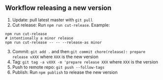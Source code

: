 ## Workflow releasing a new version

1. Update: pull latest master with `git pull`
2. Cut release: Run `npm run cut-release`. Example:

  ```shell
  npm run cut-release
  # intentionally a minor release
  npm run cut-release -- -- --release-as minor
  ```
3. Commit: `git add .` and then `git commit chore(release): prepare release vXXX` where `XXX` is the new version
4. Tag: `git tag -a vXXX -m 'prepare release XXX` where `XXX` is the version
5. Push to remote repo: `git push --follow-tags`
6. Publish: Run `npm publish` to release the new version
